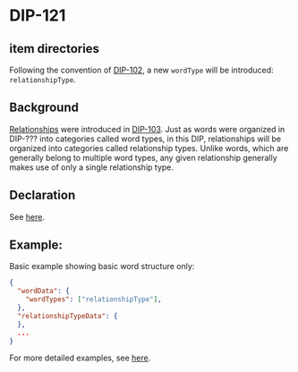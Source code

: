 DIP-121
======

item directories
------------------------------

Following the convention of [DIP-102](102.md), a new `wordType` will be introduced: `relationshipType`.

## Background

[Relationships](../../glossary/relationship.md) were introduced in [DIP-103](103.md). Just as words were organized in DIP-??? into categories called word types, in this DIP, relationships will be organized into categories called relationship types. Unlike words, which are generally belong to multiple word types, any given relationship generally makes use of only a single relationship type.

## Declaration

See [here](declarations/relationshipType.md).

## Example:

Basic example showing basic word structure only:

```json
{
  "wordData": {
    "wordTypes": ["relationshipType"],
  },
  "relationshipTypeData": {
  },
  ...
}
```

For more detailed examples, see [here](examples/relationshipTypes).
